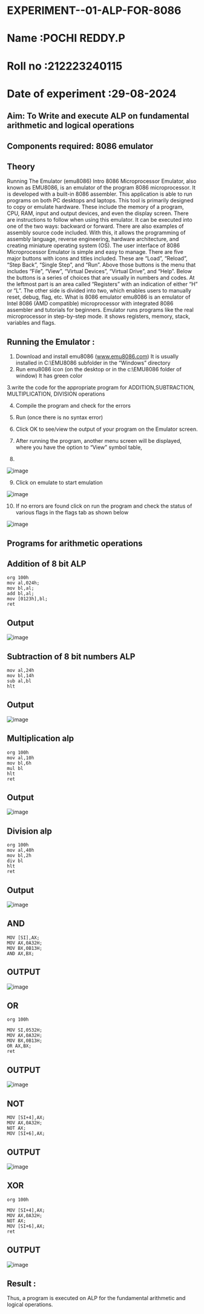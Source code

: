 # EXPERIMENT--01-ALP-FOR-8086
# Name :POCHI REDDY.P
# Roll no :212223240115
# Date of experiment :29-08-2024


## Aim: To Write and execute ALP on fundamental arithmetic and logical operations
## Components required: 8086  emulator 
## Theory 
Running The Emulator (emu8086) Intro 8086 Microprocessor Emulator, also known as EMU8086, is an emulator of the program 8086 microprocessor. It is developed with a built-in 8086 assembler. This application is able to run programs on both PC desktops and laptops. This tool is primarily designed to copy or emulate hardware. These include the memory of a program, CPU, RAM, input and output devices, and even the display screen. There are instructions to follow when using this emulator. It can be executed into one of the two ways: backward or forward. There are also examples of assembly source code included. With this, it allows the programming of assembly language, reverse engineering, hardware architecture, and creating miniature operating system (OS). The user interface of 8086 Microprocessor Emulator is simple and easy to manage. There are five major buttons with icons and titles included. These are “Load”, “Reload”, “Step Back”, “Single Step”, and “Run”. Above those buttons is the menu that includes “File”, “View”, “Virtual Devices”, “Virtual Drive”, and “Help”. Below the buttons is a series of choices that are usually in numbers and codes. At the leftmost part is an area called “Registers” with an indication of either “H” or “L”. The other side is divided into two, which enables users to manually reset, debug, flag, etc. What is 8086 emulator emu8086 is an emulator of Intel 8086 (AMD compatible) microprocessor with integrated 8086 assembler and tutorials for beginners. Emulator runs programs like the real microprocessor in step-by-step mode. it shows registers, memory, stack, variables and flags.


 ## Running the Emulator :
1.	Download and install emu8086 (www.emu8086.com) It is usually installed in C:\EMU8086 subfolder in the “Windows” directory
2.	  Run  emu8086 icon (on the desktop or in the c:\EMU8086 folder of window) It has green color
   
3.write the code for the appropriate program for ADDITION,SUBTRACTION, MULTIPLICATION,  DIVISION operations 

4.	 Compile the program and check for the errors 
5.	Run (once there is no syntax error) 

6.	Click OK to see/view the output of your program on the Emulator screen. 


7.	After running the program, another menu screen will be displayed, where you have the option to “View” symbol table,
8.	 


![image](https://user-images.githubusercontent.com/36288975/189273263-d65baae9-4b8f-4723-afb3-c0ffa4052b04.png)


9.	Click on emulate to start emulation 

![image](https://user-images.githubusercontent.com/36288975/189273273-9bb36ec1-e2e8-4892-8d35-37707332bfdc.png)


10.	If no errors are found click on run the program and check the status of various flags in the flags tab as shown below 


![image](https://user-images.githubusercontent.com/36288975/189273277-113a2a33-4a40-4ff8-95a5-ecd3a1f504fe.png)


## Programs for arithmetic  operations

## Addition  of 8 bit ALP 
```
org 100h
mov al,024h;
mov bl,al;
add bl,al;
mov [0123h],bl;
ret
```


## Output  
 ![image](https://github.com/user-attachments/assets/2b6fc94a-ce93-4018-b536-d44373eaf13f)

## Subtraction   of 8 bit numbers  ALP 
 ```
mov al,24h
mov bl,14h
sub al,bl
hlt

```
## Output 
![image](https://github.com/user-attachments/assets/ef306e43-ca9b-4f95-adcb-343b3ffb616e)

## Multiplication alp 
```
org 100h
mov al,10h
mov bl,6h
mul bl
hlt
ret

```
 ## Output  
![image](https://github.com/user-attachments/assets/dfda71a6-f436-4dd0-adf5-95418c148d31)


## Division alp
```
org 100h
mov al,40h
mov bl,2h
div bl
hlt
ret
```

## Output  
![image](https://github.com/user-attachments/assets/64a8b2fc-68a4-4b3a-84ac-b2c15ba9a3d8)

## AND
```
MOV [SI],AX;
MOV AX,0A32H;
MOV BX,0B13H;
AND AX,BX;
```
## OUTPUT
![image](https://github.com/user-attachments/assets/bea27f63-6da8-4cf6-ac89-5e95674f39c7)

## OR
```
org 100h

MOV SI,0532H;
MOV AX,0A32H;
MOV BX,0B13H;
OR AX,BX;
ret
```

## OUTPUT
![image](https://github.com/user-attachments/assets/13fbe328-f343-43c3-ae8f-4d272c793cc5)

## NOT
```
MOV [SI+4],AX;
MOV AX,0A32H;
NOT AX;
MOV [SI+6],AX;
```
## OUTPUT
![image](https://github.com/user-attachments/assets/5a4ec9de-80e3-42e1-b32b-17e9e533a7ea)

## XOR
```
org 100h

MOV [SI+4],AX;
MOV AX,0A32H;
NOT AX;
MOV [SI+6],AX;
ret
```

## OUTPUT
![image](https://github.com/user-attachments/assets/e347969d-046a-4479-a97d-abda91edbe2e)


## Result :
 Thus, a program is executed on ALP for the fundamental arithmetic and logical operations.








